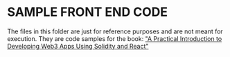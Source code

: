 # SAMPLE FRONT END CODE

The files in this folder are just for reference purposes and are not meant for execution. They are code samples for the book: ["A Practical Introduction to Developing Web3 Apps Using Solidity and React"](https://leanpub.com/develop-web3-apps-using-solidity-and-react/)
